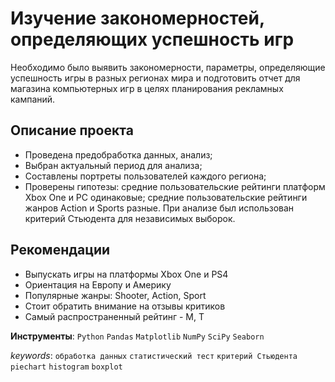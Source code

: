 # Изучение закономерностей, определяющих успешность игр

Необходимо было выявить закономерности, параметры, определяющие успешность игры в разных регионах мира и подготовить отчет для магазина компьютерных игр в целях планирования рекламных кампаний.

## Описание проекта

- Проведена предобработка данных, анализ;
- Выбран актуальный период для анализа;
- Составлены портреты пользователей каждого региона;
- Проверены гипотезы: средние пользовательские рейтинги платформ Xbox One и PC одинаковые; средние пользовательские рейтинги жанров Action и Sports разные. При анализе был использован критерий Стьюдента для независимых выборок.

## Рекомендации
- Выпускать игры на платформы Xbox One и PS4
- Ориентация на Европу и Америку
- Популярные жанры: Shooter, Action, Sport
- Стоит обратить внимание на отзывы критиков
- Самый распространенный рейтинг - M, T

**Инструменты**: `Python` `Pandas` `Matplotlib` `NumPy` `SciPy` `Seaborn`

_keywords_: `обработка данных` `статистический тест` `критерий Стьюдента` `piechart` `histogram` `boxplot`
